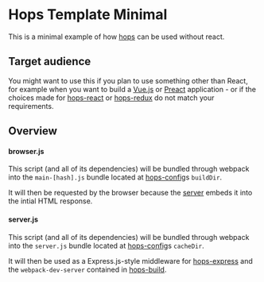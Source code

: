 # Hops Template Minimal

This is a minimal example of how [hops](https://github.com/xing/hops) can be used without react.


## Target audience

You might want to use this if you plan to use something other than React, for example when you want to build a [Vue.js](https://vuejs.org) or [Preact](https://preactjs.com) application - or if the choices made for [hops-react](https://github.com/xing/hops/tree/master/packages/react) or [hops-redux](https://github.com/xing/hops/tree/master/packages/redux) do not match your requirements.


## Overview

#### browser.js

This script (and all of its dependencies) will be bundled through webpack into the `main-[hash].js` bundle located at [hops-config](https://github.com/xing/hops/tree/master/packages/config)s `buildDir`.

It will then be requested by the browser because the [server](#server.js) embeds it into the intial HTML response.


#### server.js

This script (and all of its dependencies) will be bundled through webpack into the `server.js` bundle located at [hops-config](https://github.com/xing/hops/tree/master/packages/config)s `cacheDir`.

It will then be used as a Express.js-style middleware for [hops-express](https://github.com/xing/hops/tree/master/packages/express) and the `webpack-dev-server` contained in [hops-build](https://github.com/xing/hops/tree/master/packages/build).
